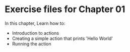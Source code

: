 # Exercise files for Chapter 01
In this chapter, Learn how to:
- Introduction to actions
- Creating a simple action that prints 'Hello World'
- Running the action 


